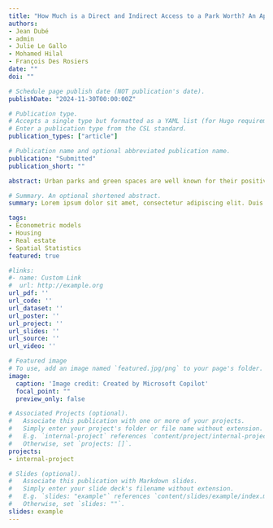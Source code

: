 ```yaml
---
title: "How Much is a Direct and Indirect Access to a Park Worth? An Application for Single-family Houses using a Causal Spatio-temporal Matching Approach"
authors:
- Jean Dubé
- admin
- Julie Le Gallo
- Mohamed Hilal
- François Des Rosiers
date: ""
doi: ""

# Schedule page publish date (NOT publication's date).
publishDate: "2024-11-30T00:00:00Z"

# Publication type.
# Accepts a single type but formatted as a YAML list (for Hugo requirements).
# Enter a publication type from the CSL standard.
publication_types: ["article"]

# Publication name and optional abbreviated publication name.
publication: "Submitted"
publication_short: ""

abstract: Urban parks and green spaces are well known for their positive social and environmental impacts so that proximity to such infrastructures is usually internalized into higher real estate values. This paper proposes a careful spatio-temporal causal identification strategy to measure the willingness-to-pay (WTP) of exposure to different types of parks with particular attention on spatial confounding. Based on single-family house transactions in Québec City between 2004 and 2020, the estimation results suggest that the price premium differs according to the types of parks, proximity, and submarkets. The submarket of the first quantile transaction price displays a negative price premium, while a positive premium is found for the last quantile sale price, suggesting the presence of environmental inequities.

# Summary. An optional shortened abstract.
summary: Lorem ipsum dolor sit amet, consectetur adipiscing elit. Duis posuere tellus ac convallis placerat. Proin tincidunt magna sed ex sollicitudin condimentum.

tags:
- Econometric models
- Housing
- Real estate
- Spatial Statistics
featured: true

#links:
#- name: Custom Link
#  url: http://example.org
url_pdf: ''
url_code: ''
url_dataset: ''
url_poster: ''
url_project: ''
url_slides: ''
url_source: ''
url_video: ''

# Featured image
# To use, add an image named `featured.jpg/png` to your page's folder. 
image:
  caption: 'Image credit: Created by Microsoft Copilot'
  focal_point: ""
  preview_only: false

# Associated Projects (optional).
#   Associate this publication with one or more of your projects.
#   Simply enter your project's folder or file name without extension.
#   E.g. `internal-project` references `content/project/internal-project/index.md`.
#   Otherwise, set `projects: []`.
projects:
- internal-project

# Slides (optional).
#   Associate this publication with Markdown slides.
#   Simply enter your slide deck's filename without extension.
#   E.g. `slides: "example"` references `content/slides/example/index.md`.
#   Otherwise, set `slides: ""`.
slides: example
---
```


